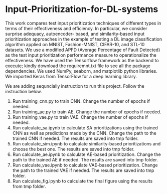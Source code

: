 # Input-Prioritization-for-DL-systems
This work compares test input prioritization techniques of different types in terms of their effectiveness and efficiency. In particular, we consider surprise adequacy, autoencoder- based, and similarity-based input prioritization approaches in the example of testing a DL image classification algorithm applied on MNIST, Fashion-MNIST, CIFAR-10, and STL-10 datasets. We use a modified APFD (Average Percentage of Fault Detected) as the test input prioritization performance measure to operationalize the effectiveness. 
We have used the Tensorflow framework as the backend to execute; kindly download the requiremnt.txt file to see all the package dependencies. We used NumPy, seaborn, and matplotlib python libraries. We imported Keras from TensorFlow for a deep learning library. 

We are adding sequncially instruction to run this project. Follow the instruction below. 

1) Run training_cnn.py to train CNN. Change the number of epochs if needed.
2) Run training_ae.py to train AE. Change the number of epochs if needed.
3) Run training_vae.py to train VAE. Change the number of epochs if needed.
4) Run calculate_sa.ipynb to calculate SA prioritizations using the trained CNN as well as predictions made by the CNN. Change the path to the trained CNN if needed. The results are saved into tmp folder.
5) Run calculate_sim.ipynb to calculate similarity-based prioritizations and choose the best one. The results are saved into tmp folder.
6) Run calculate_ae.ipynb to calculate AE-based prioritization. Change the path to the trained AE if needed. The results are saved into tmp folder.
7) Run calculate_vae.ipynb to calculate VAE-based prioritization. Change the path to the trained VAE if needed. The results are saved into tmp folder.
8) Run calculate_fig.ipynb to calculate the final figure using the results from tmp folder.
